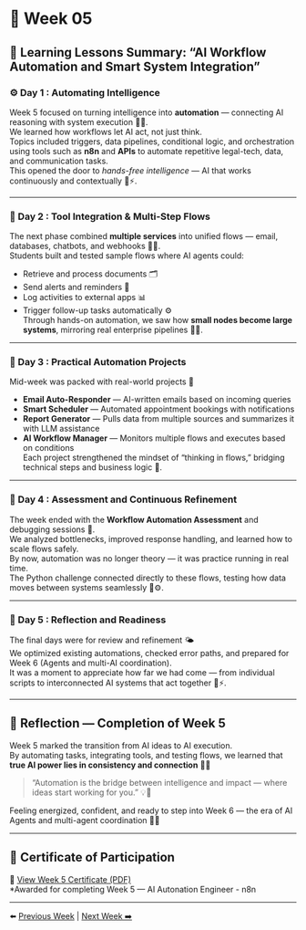 # 📘 Week 05 

## 🧭 Learning Lessons Summary: “AI Workflow Automation and Smart System Integration”

### ⚙️ Day 1 : Automating Intelligence  
Week 5 focused on turning intelligence into **automation** — connecting AI reasoning with system execution 🤖🔄.  
We learned how workflows let AI act, not just think.  
Topics included triggers, data pipelines, conditional logic, and orchestration using tools such as **n8n** and **APIs** to automate repetitive legal-tech, data, and communication tasks.  
This opened the door to *hands-free intelligence* — AI that works continuously and contextually 💼⚡.

---

### 🧩 Day 2 : Tool Integration & Multi-Step Flows  
The next phase combined **multiple services** into unified flows — email, databases, chatbots, and webhooks 🧠🌐.  
Students built and tested sample flows where AI agents could:  
- Retrieve and process documents 🗂️  
- Send alerts and reminders 📩  
- Log activities to external apps 📊  
- Trigger follow-up tasks automatically ⚙️  
Through hands-on automation, we saw how **small nodes become large systems**, mirroring real enterprise pipelines 🔗💡.  

---

### 💬 Day 3 : Practical Automation Projects  
Mid-week was packed with real-world projects 🚀  
- **Email Auto-Responder** — AI-written emails based on incoming queries  
- **Smart Scheduler** — Automated appointment bookings with notifications  
- **Report Generator** — Pulls data from multiple sources and summarizes it with LLM assistance  
- **AI Workflow Manager** — Monitors multiple flows and executes based on conditions  
Each project strengthened the mindset of “thinking in flows,” bridging technical steps and business logic 🎯.  

---

### 📖 Day 4 : Assessment and Continuous Refinement  
The week ended with the **Workflow Automation Assessment** and debugging sessions 🧰.  
We analyzed bottlenecks, improved response handling, and learned how to scale flows safely.  
By now, automation was no longer theory — it was practice running in real time.  
The Python challenge connected directly to these flows, testing how data moves between systems seamlessly 🐍⚙️.  

---

### 🌿 Day 5  : Reflection and Readiness  
The final days were for review and refinement 🌤️  
We optimized existing automations, checked error paths, and prepared for Week 6 (Agents and multi-AI coordination).  
It was a moment to appreciate how far we had come — from individual scripts to interconnected AI systems that act together 🤝⚡.  

---

## 🌈 Reflection — Completion of Week 5  
Week 5 marked the transition from AI ideas to AI execution.  
By automating tasks, integrating tools, and testing flows, we learned that **true AI power lies in consistency and connection** 🔗✨  

> “Automation is the bridge between intelligence and impact — where ideas start working for you.” 💡🚀  

Feeling energized, confident, and ready to step into Week 6 — the era of AI Agents and multi-agent coordination 🤖🔥  

---

## 🏅 Certificate of Participation  

📄 [View Week 5 Certificate (PDF)](../Certificates/Week-05.pdf)  
*Awarded for completing Week 5 — AI Autonation Engineer - n8n  

---

⬅️ [Previous Week](../Week-04/README.md) | [Next Week ➡️](../Week-06/README.md)
